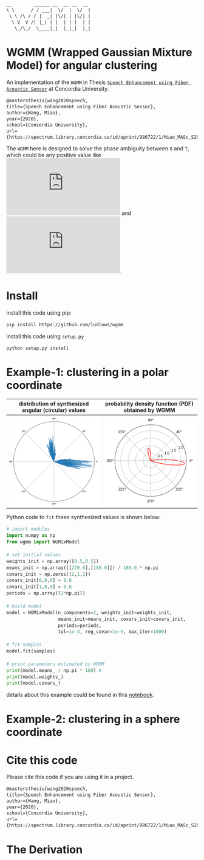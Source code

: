 
    __        ______ __  __ __  __  
    \ \      / / ___|  \/  |  \/  | 
     \ \ /\ / / |  _| |\/| | |\/| | 
      \ V  V /| |_| | |  | | |  | | 
       \_/\_/  \____|_|  |_|_|  |_| 

# WGMM (Wrapped Gaussian Mixture Model) for angular clustering

An implementation of the `WGMM` in Thesis [`Speech Enhancement using Fiber Acoustic Sensor`](https://spectrum.library.concordia.ca/id/eprint/986722/1/Miao_MASc_S2020.pdf) at Concordia University.

    @mastersthesis{wang2020speech,
    title={Speech Enhancement using Fiber Acoustic Sensor},
    author={Wang, Miao},
    year={2020},
    school={Concordia University},
    url={https://spectrum.library.concordia.ca/id/eprint/986722/1/Miao_MASc_S2020.pdf}}

The `WGMM` here is designed to solve the phase ambiguity between `0` and `T`, which could be any positive value like ![pi](https://latex.codecogs.com/gif.latex?%5Cpi) and ![2pi](https://latex.codecogs.com/gif.latex?2%5Cpi). 

# Install

install this code using pip:
```bash
pip install https://github.com/ludlows/wgmm
```

install this code using `setup.py` 
```commandline
python setup.py install
```

# Example-1: clustering in a polar coordinate


| distribution of synthesized angular (circular) values | probability density function (PDF) obtained by WGMM |
|:-----------------------------------------------------:|:---------------------------------------------------:|
|               ![](img/angular-hist.png)               |              ![](img/angular-wgmm.png)              |

Python code to `fit` these synthesized values is shown below:
```python
# import modules
import numpy as np
from wgmm import WGMixModel

# set initial values
weights_init = np.array([0.5,0.5])
means_init = np.array([[270.0],[180.0]]) / 180.0 * np.pi
covars_init = np.zeros((2,1,1))
covars_init[0,0,0] = 0.8
covars_init[1,0,0] = 0.8
periods = np.array([2*np.pi])

# build model
model = WGMixModel(n_components=2, weights_init=weights_init, 
                   means_init=means_init, covars_init=covars_init, 
                   periods=periods, 
                   tol=1e-4, reg_covar=1e-6, max_iter=1000)

# fit samples
model.fit(samples)

# print parameters estimated by WGMM
print(model.means_ / np.pi * 180) # 
print(model.weights_)
print(model.covars_)
```
details about this example could be found in this [notebook](example/example-01-angular-clustering-in-polar-coordinate.ipynb).

# Example-2: clustering in a sphere coordinate




# Cite this code

Please cite this code if you are using it in a project.

    @mastersthesis{wang2020speech,
    title={Speech Enhancement using Fiber Acoustic Sensor},
    author={Wang, Miao},
    year={2020},
    school={Concordia University},
    url={https://spectrum.library.concordia.ca/id/eprint/986722/1/Miao_MASc_S2020.pdf}}


# The Derivation
